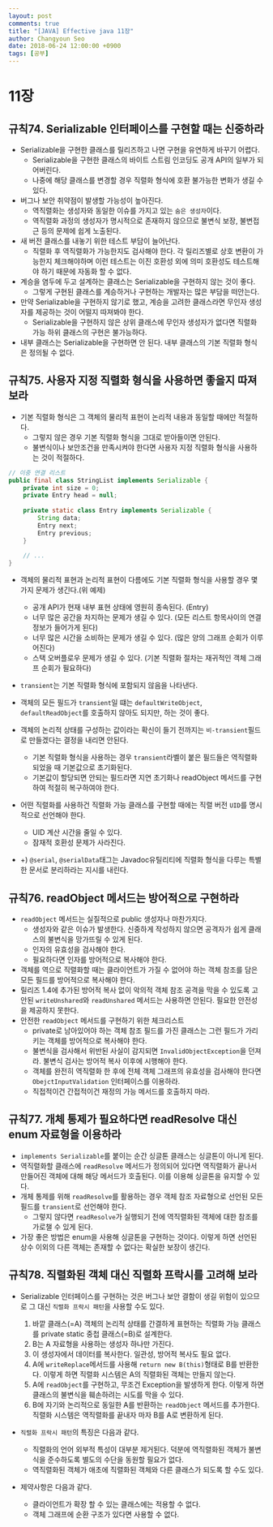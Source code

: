 ```yaml
---
layout: post
comments: true
title: "[JAVA] Effective java 11장"
author: Changyoun Seo
date: 2018-06-24 12:00:00 +0900
tags: [공부]
---
```


# 11장
## 규칙74. Serializable 인터페이스를 구현할 때는 신중하라
- Serializable을 구현한 클래스를 릴리즈하고 나면 구현을 유연하게 바꾸기 어렵다.
    - Serializable을 구현한 클래스의 바이트 스트림 인코딩도 공개 API의 일부가 되어버린다.
    - 나중에 해당 클래스를 변경할 경우 직렬화 형식에 호환 불가능한 변화가 생길 수 있다.
- 버그나 보안 취약점이 발생할 가능성이 높아진다.
    - 역직렬화는 생성자와 동일한 이슈를 가지고 있는 `숨은 생성자`이다.
    - 역직렬화 과정의 생성자가 명시적으로 존재하지 않으므로 불변식 보장, 불변접근 등의 문제에 쉽게 노출된다.
- 새 버전 클래스를 내놓기 위한 테스트 부담이 늘어난다.
    - 직렬화 후 역직렬화가 가능한지도 검사해야 한다. 각 릴리즈별로 상호 변환이 가능한지 체크해야하며 이런 테스트는 이진 호환성 외에 의미 호환성도 테스트해야 하기 때문에 자동화 할 수 없다.
- 계승을 염두에 두고 설계하는 클래스는 Serializable을 구현하지 않는 것이 좋다.
    - 그렇게 구현된 클래스를 계승하거나 구현하는 개발자는 많은 부담을 떠안는다.
- 만약 Serializable을 구현하지 않기로 했고, 계승을 고려한 클래스라면 무인자 생성자를 제공하는 것이 어떨지 따져봐야 한다.
    - Serializable을 구현하지 않은 상위 클래스에 무인자 생성자가 없다면 직렬화 가능 하위 클래스의 구현은 불가능하다.
- 내부 클래스는 Serializable을 구현하면 안 된다. 내부 클래스의 기본 직렬화 형식은 정의될 수 없다.

## 규칙75. 사용자 지정 직렬화 형식을 사용하면 좋을지 따져 보라
- 기본 직렬화 형식은 그 객체의 물리적 표현이 논리적 내용과 동일할 때에만 적절하다.
    - 그렇지 않은 경우 기본 직렬화 형식을 그대로 받아들이면 안된다.
    - 불변식이나 보안조건을 만족시켜야 한다면 사용자 지정 직렬화 형식을 사용하는 것이 적절하다.

```java
// 이중 연결 리스트
public final class StringList implements Serializable {
    private int size = 0;
    private Entry head = null;
    
    private static class Entry implements Serializable {
        String data;
        Entry next;
        Entry previous;
    }
    
    // ...
}
```

- 객체의 물리적 표현과 논리적 표현이 다름에도 기본 직렬화 형식을 사용할 경우 몇 가지 문제가 생긴다.(위 예제)
    - 공개 API가 현재 내부 표현 상태에 영원히 종속된다. (Entry)
    - 너무 많은 공간을 차지하는 문제가 생길 수 있다. (모든 리스트 항목사이의 연결 정보가 들어가게 된다)
    - 너무 많은 시간을 소비하는 문제가 생길 수 있다. (많은 양의 그래프 순회가 이루어진다)
    - 스택 오버플로우 문제가 생길 수 있다. (기본 직렬화 절차는 재귀적인 객체 그래프 순회가 필요하다)
    
- `transient`는 기본 직렬화 형식에 포함되지 않음을 나타낸다.
- 객체의 모든 필드가 `transient`일 떄는 `defaultWriteObject`, `defaultReadObject`를 호출하지 않아도 되지만, 하는 것이 좋다.
- 객체의 논리적 상태를 구성하는 값이라는 확신이 들기 전까지는 `비-transient`필드로 만들겠다는 결정을 내리면 안된다.
    - 기본 직렬화 형식을 사용하는 경우 `transient`라벨이 붙은 필드들은 역직렬화 되었을 때 기본값으로 초기화된다.
    - 기본값이 할당되면 안되는 필드라면 지연 초기화나 readObject 메서드를 구현하여 적절히 복구하여야 한다.
- 어떤 직렬화를 사용하건 직렬화 가능 클래스를 구현할 때에는 직렬 버전 `UID`를 명시적으로 선언해야 한다.
    - UID 계산 시간을 줄일 수 있다.
    - 잠재적 호환성 문제가 사라진다.

- +) `@serial`, `@serialData`태그는 Javadoc유틸리티에 직렬화 형식을 다루는 특별한 문서로 분리하라는 지시를 내린다.

## 규칙76. readObject 메서드는 방어적으로 구현하라
- `readObject` 메서드는 실질적으로 public 생성자나 마찬가지다.
    - 생성자와 같은 이슈가 발생한다. 신중하게 작성하지 않으면 공격자가 쉽게 클래스의 불변식을 망가뜨릴 수 있게 된다.
    - 인자의 유효성을 검사해야 한다.
    - 필요하다면 인자를 방어적으로 복사해야 한다.
- 객체를 역으로 직렬화할 때는 클라이언트가 가질 수 없어야 하는 객체 참조를 담은 모든 필드를 방어적으로 복사해야 한다.
- 릴리즈 1.4에 추가된 방어적 복사 없이 악의적 객체 참조 공격을 막을 수 있도록 고안된 `writeUnshared`와 `readUnshared` 메서드는 사용하면 안된다. 필요한 안전성을 제공하지 못한다.
- 안전한 `readObject` 메서드를 구현하기 위한 체크리스트
    - private로 남아있어야 하는 객체 참조 필드를 가진 클래스는 그런 필드가 가리키는 객체를 방어적으로 복사해야 한다.
    - 불변식을 검사해서 위반된 사실이 감지되면 `InvalidObjectException`을 던져라. 불변식 검사는 방어적 복사 이후에 시행해야 한다.
    - 객체를 완전히 역직렬화 한 후에 전체 객체 그래프의 유효성을 검사해야 한다면 `ObejctInputValidation` 인터페이스를 이용하라.
    - 직접적이건 간접적이건 재정의 가능 메서드를 호출하지 마라.
    
## 규칙77. 개체 통제가 필요하다면 readResolve 대신 enum 자료형을 이용하라
- `implements Serializable`를 붙이는 순간 싱글톤 클래스는 싱글톤이 아니게 된다.
- 역직렬화할 클래스에 `readResolve` 메서드가 정의되어 있다면 역직렬화가 끝나서 만들어진 객체에 대해 해당 메서드가 호출된다. 이를 이용해 싱글톤을 유지할 수 있다.
- 개체 통제를 위해 `readResolve`를 활용하는 경우 객체 참조 자료형으로 선언된 모든 필드를 `transient`로 선언해야 한다.
    - 그렇지 않다면 `readResolve`가 실행되기 전에 역직렬화된 객체에 대한 참조를 가로챌 수 있게 된다.
- 가장 좋은 방법은 enum을 사용해 싱글톤을 구현하는 것이다. 이렇게 하면 선언된 상수 이외의 다른 객체는 존재할 수 없다는 확실한 보장이 생긴다.

## 규칙78. 직렬화된 객체 대신 직렬화 프락시를 고려해 보라
- Serializable 인터페이스를 구현하는 것은 버그나 보안 결함이 생길 위험이 있으므로 그 대신 `직렬화 프락시 패턴`을 사용할 수도 있다.
    1. 바깥 클래스(=A) 객체의 논리적 상태를 간결하게 표현하는 직렬화 가능 클래스를 private static 중첩 클래스(=B)로 설계한다.
    2. B는 A 자료형을 사용하는 생성자 하나만 가진다.
    3. 이 생성자에서 데이터를 복사한다. 일관성, 방어적 복사도 필요 없다.
    4. A에 `writeReplace`메서드를 사용해 `return new B(this)`형태로 B를 반환한다. 이렇게 하면 직렬화 시스템은 A의 직렬화된 객체는 만들지 않는다.
    5. A에 `readObject`를 구현하고, 무조건 Exception을 발생하게 한다. 이렇게 하면 클래스의 불변식을 훼손하려는 시도를 막을 수 있다.
    6. B에 자기와 논리적으로 동일한 A를 반환하는 `readObject` 메서드를 추가한다. 직렬화 시스템은 역직렬화를 끝내자 마자 B를 A로 변환하게 된다.
    
- `직렬화 프락시 패턴`의 특징은 다음과 같다.
    - 직렬화의 언어 외부적 특성이 대부분 제거된다. 덕분에 역직렬화된 객체가 불변식을 준수하도록 별도의 수단을 동원할 필요가 없다.
    - 역직렬화된 객체가 애초에 직렬화된 객체와 다른 클래스가 되도록 할 수도 있다.
- 제약사항은 다음과 같다.
    - 클라이언트가 확장 할 수 있는 클래스에는 적용할 수 없다.
    - 객체 그래프에 순환 구조가 있다면 사용할 수 없다.
